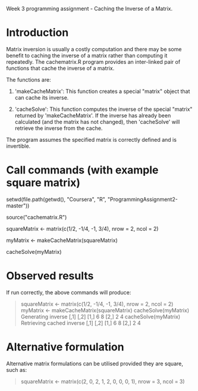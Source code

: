 Week 3 programming assignment - Caching the Inverse of a Matrix.

# Introduction

Matrix inversion is usually a costly computation and there may be some
benefit to caching the inverse of a matrix rather than computing it
repeatedly. The cachematrix.R program provides an inter-linked pair of 
functions that cache the inverse of a matrix.

The functions are:

1.  'makeCacheMatrix': This function creates a special "matrix" object
    that can cache its inverse.
    
2.  'cacheSolve': This function computes the inverse of the special
    "matrix" returned by 'makeCacheMatrix'. If the inverse has
    already been calculated (and the matrix has not changed), then
    'cacheSolve' will retrieve the inverse from the cache.
    
The program assumes the specified matrix is correctly defined and is 
invertible.    

# Call commands (with example square matrix)

setwd(file.path(getwd(), "Coursera", "R", "ProgrammingAssignment2-master"))
 
source("cachematrix.R")

squareMatrix <- matrix(c(1/2, -1/4, -1, 3/4), nrow = 2, ncol = 2)

myMatrix <- makeCacheMatrix(squareMatrix) 

cacheSolve(myMatrix)

# Observed results

If run correctly, the above commands will produce:

> squareMatrix <- matrix(c(1/2, -1/4, -1, 3/4), nrow = 2, ncol = 2)
> myMatrix <- makeCacheMatrix(squareMatrix) 
> cacheSolve(myMatrix)
Generating inverse
     [,1] [,2]
[1,]    6    8
[2,]    2    4
> cacheSolve(myMatrix)
Retrieving cached inverse
     [,1] [,2]
[1,]    6    8
[2,]    2    4

# Alternative formulation

Alternative matrix formulations can be utilised provided they are square,
such as:

> squareMatrix <- matrix(c(2, 0, 2, 1, 2, 0, 0, 0, 1), nrow = 3, ncol = 3)

